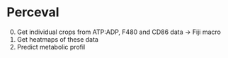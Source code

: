 # Perceval

0. Get individual crops from ATP:ADP, F480 and CD86 data -> Fiji macro
1. Get heatmaps of these data
2. Predict metabolic profil

